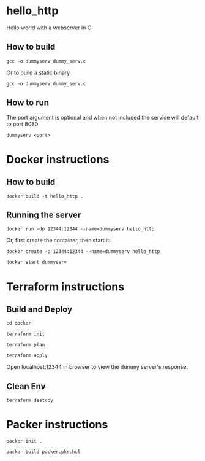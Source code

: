 # hello_http
Hello world with a webserver in C


## How to build
```gcc -o dummyserv dummy_serv.c```

Or to build a static binary

```gcc -o dummyserv dummy_serv.c```

## How to run
The port argument is optional and when not included the service will default to port 8080

```dummyserv <port>```

# Docker instructions

## How to build
```docker build -t hello_http .```

## Running the server
```docker run -dp 12344:12344 --name=dummyserv hello_http```

Or, first create the container, then start it:

```docker create -p 12344:12344 --name=dummyserv hello_http```

```docker start dummyserv```

# Terraform instructions

## Build and Deploy
```cd docker```

```terraform init```

```terraform plan```

```terraform apply```

Open localhost:12344 in browser to view the dummy server's response.

## Clean Env
```terraform destroy```

# Packer instructions

```packer init .```

```packer build packer.pkr.hcl```
